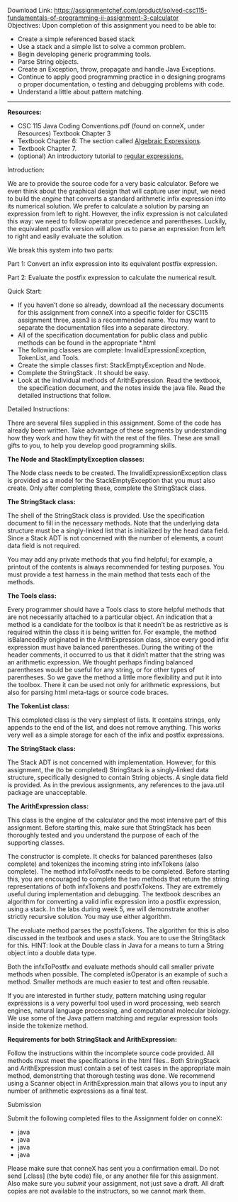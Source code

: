 Download Link: https://assignmentchef.com/product/solved-csc115-fundamentals-of-programming-ii-assignment-3-calculator
<br>
Objectives: Upon completion of this assignment you need to be able to:

<ul>

 <li>Create a simple referenced based stack</li>

 <li>Use a stack and a simple list to solve a common problem.</li>

 <li>Begin developing generic programming tools.</li>

 <li>Parse String objects.</li>

 <li>Create an Exception, throw, propagate and handle Java Exceptions.</li>

 <li>Continue to apply good programming practice in o designing programs o proper documentation, o testing and debugging problems with code.</li>

 <li>Understand a little about pattern matching.</li>

</ul>

______________________________________________________________________________

<strong>Resources:</strong>

<ul>

 <li>CSC 115 Java Coding Conventions.pdf (found on conneX, under Resources) Textbook Chapter 3</li>

 <li>Textbook Chapter 6: The section called <u>Algebraic Expressions</u>.</li>

 <li>Textbook Chapter 7.</li>

 <li>(optional) An introductory tutorial to <a href="http://www.ocpsoft.org/opensource/guide-to-regular-expressions-in-java-part-1/">regular expressions</a><a href="http://www.ocpsoft.org/opensource/guide-to-regular-expressions-in-java-part-1/">.</a></li>

</ul>

Introduction:

We are to provide the source code for a very basic calculator.  Before we even think about the graphical design that will capture user input, we need to build the <em>engine </em>that converts a standard arithmetic infix expression into its numerical solution. We prefer to calculate a solution by parsing an expression from left to right.  However, the infix expression is not calculated this way: we need to  follow operator precedence and parentheses. Luckily, the equivalent postfix version will allow us to parse an expression from left to right and easily evaluate the solution.

We break this system into two parts:

Part 1: Convert an infix expression into its equivalent postfix expression.

Part 2: Evaluate the postfix expression to calculate the numerical result.

Quick Start:

<ul>

 <li>If you haven’t done so already, download all the necessary documents for this assignment from conneX into a specific folder for CSC115 assignment three, assn3 is a recommended name. You may want to separate the documentation files into a separate directory.</li>

 <li>All of the specification documentation for public class and public methods can be found in the appropriate *.html</li>

 <li>The following classes are complete: InvalidExpressionException, TokenList, and Tools.</li>

 <li>Create the simple classes first: StackEmptyException and Node.</li>

 <li>Complete the StringStack . It should be easy.</li>

 <li>Look at the individual methods of ArithExpression. Read the textbook, the specification document, and the notes inside the java file. Read the detailed instructions that follow.</li>

</ul>

Detailed Instructions:

There are several files supplied in this assignment.  Some of the code has already been written. Take advantage of these segments by understanding how they work and how they fit with the rest of the files.  These are small gifts to you, to help you develop good programming skills.

<strong>The Node and StackEmptyException classes:</strong>

The Node class needs to be created. The InvalidExpressionException class is provided as a model for the StackEmptyException that you must also create.  Only after completing these, complete the StringStack class.

<strong>The StringStack class:</strong>

The shell of the StringStack class is provided.  Use the specification document to fill in the necessary methods.  Note that the underlying data structure must be a singly-linked list that is initialized by the head data field.  Since a Stack ADT is not concerned with the number of elements, a count data field is not required.

You may add any private methods that you find helpful; for example, a printout of the contents is always recommended for testing purposes.  You must provide a test harness in the main method that tests each of the methods.

<strong>The Tools class:</strong>

Every programmer should have a Tools class to store helpful methods that are not necessarily attached to a particular object.  An indication that a method is a candidate for the toolbox is that it needn’t be as restrictive as is required within the class it is being written for.  For example, the method isBalancedBy originated in the ArithExpression class, since every good infix expression must have balanced parentheses.  During the writing of the header comments, it occurred to us that it didn’t matter that the string was an arithmetic expression.  We thought perhaps finding balanced parentheses would be useful for any string, or for other types of parentheses.  So we gave the method a little more flexibility and put it into the toolbox.  There it can be used not only for arithmetic expressions, but also for parsing html meta-tags or source code braces.

<strong>The TokenList class:</strong>

This completed class is the very simplest of lists.  It contains strings, only appends to the end of the list, and does not remove anything.  This works very well as a simple storage for each of the infix and postfix expressions.

<strong>The StringStack class:</strong>

The Stack ADT is not concerned with implementation. However, for this assignment, the (to be completed) StringStack is a singly-linked data structure, specifically designed to contain String objects.  A single data field is provided.  As in the previous assignments, any references to the java.util package are unacceptable.

<strong>The ArithExpression class:</strong>

This class is the engine of the calculator and the most intensive part of this assignment.  Before starting this, make sure that StringStack has been thoroughly tested and you understand the purpose of each of the supporting classes.

The constructor is complete.  It checks for balanced parentheses (also complete) and tokenizes the incoming string into infxTokens (also complete).  The method infxToPostfx needs to be completed.  Before starting this, you are encouraged to complete the two methods that return the string representations of both infxTokens and postfxTokens.  They are extremely useful during implementation and debugging.  The textbook describes an algorithm for converting a valid infix expression into a postfix expression, using a stack.  In the labs during week 5, we will demonstrate another strictly recursive solution.  You may use either algorithm.

The evaluate method parses the postfxTokens.  The algorithm for this is also discussed in the textbook and uses a stack. You are to use the StringStack for this.  HINT: look at the Double class in Java for a means to turn a String object into a double data type.

Both the infxToPostfx and evaluate methods should call smaller private methods when possible.  The completed isOperator is an example of such a method.  Smaller methods are much easier to test and often reusable.

If you are interested in further study, pattern matching using regular expressions is a very powerful tool used in word processing, web search engines, natural language processing, and computational molecular biology.  We use some of the Java pattern matching and regular expression tools inside the tokenize method.

<strong>Requirements for both StringStack and ArithExpression:</strong>

Follow the instructions within the incomplete source code provided.  All methods must meet the specifications in the html files..  Both StringStack and ArithExpression must contain a set of test cases in the appropriate main method, demonstrting that thorough testing was done.  We recommend using a Scanner object in ArithExpression.main that allows you to input any number of arithmetic expressions as a final test.

Submission

Submit the following completed files to the Assignment folder on conneX:

<ul>

 <li>java</li>

 <li>java</li>

 <li>java</li>

 <li>java</li>

</ul>

Please make sure that conneX has sent you a confirmation email.  Do not send [.class] (the byte code) file, or any another file for this assignment.  Also make sure you <em>submit</em> your assignment, not just save a draft.  All draft copies are not available to the instructors, so we cannot mark them.


